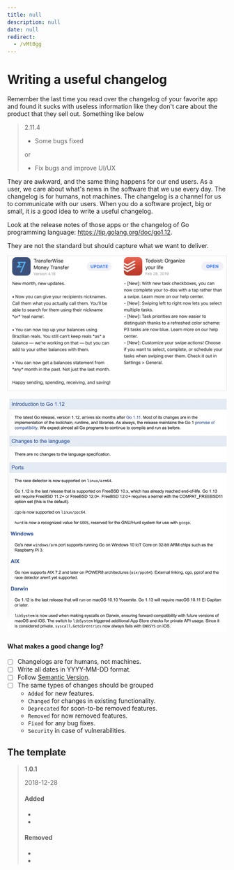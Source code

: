 ```yaml
---
title: null
description: null
date: null
redirect:
  - /vMt0gg
---
```


# Writing a useful changelog

Remember the last time you read over the changelog of your favorite app and found it sucks with useless information like they don't care about the product that they sell out. Something like below

> 2.11.4
>
> - Some bugs fixed
>
> or
>
> - Fix bugs and improve UI/UX

They are awkward, and the same thing happens for our end users. As a user, we care about what's news in the software that we use every day. The changelog is for humans, not machines. The changelog is a channel for us to communicate with our users. When you do a software project, big or small, it is a good idea to write a useful changelog.

Look at the release notes of those apps or the changelog of Go programming language: <https://tip.golang.org/doc/go1.12>.

They are not the standard but should capture what we want to deliver.

![](assets/changelog-sample.webp)

![](assets/changelog-go.webp)

#### What makes a good change log?

- [ ] Changelogs are for humans, not machines.
- [ ] Write all dates in YYYY-MM-DD format.
- [ ] Follow [Semantic Version](versioning.md).
- [ ] The same types of changes should be grouped
  - `Added` for new features.
  - `Changed` for changes in existing functionality.
  - `Deprecated` for soon-to-be removed features.
  - `Removed` for now removed features.
  - `Fixed` for any bug fixes.
  - `Security` in case of vulnerabilities.

## The template

> **1.0.1**
>
> 2018-12-28
>
> #### Added
>
> -
> -
>
> #### Removed
>
> -
> -
